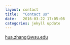```yaml
---
layout: contact
title:  "Contact us"
date:   2016-03-22 17:05:08
categories: jekyll update
---
```

hua.zhang@wsu.edu

